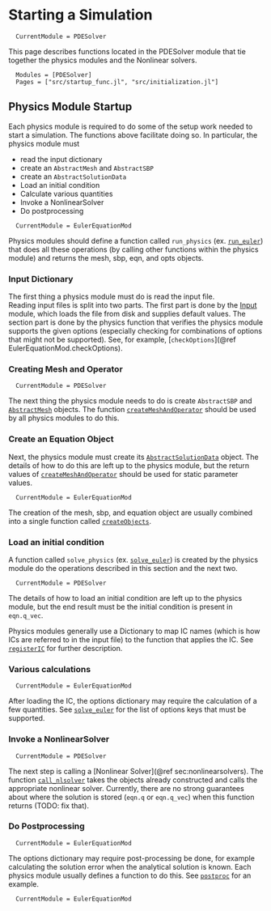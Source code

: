 # Starting a Simulation

```@meta
  CurrentModule = PDESolver
```

This page describes functions located in the PDESolver module that tie
together the physics modules and the Nonlinear solvers.  
```@autodocs
  Modules = [PDESolver]
  Pages = ["src/startup_func.jl", "src/initialization.jl"]
```


## Physics Module Startup

Each physics module is required to do some of the setup work needed to
start a simulation.
The functions above facilitate doing so.
In particular, the physics module must

  * read the input dictionary
  * create an `AbstractMesh` and `AbstractSBP`
  * create an `AbstractSolutionData`
  * Load an initial condition
  * Calculate various quantities
  * Invoke a NonlinearSolver
  * Do postprocessing

```@meta
  CurrentModule = EulerEquationMod
```


Physics modules should define a function called `run_physics` (ex. [`run_euler`](@ref)) that does all these operations (by calling other functions within the
physics module) and returns the mesh, sbp, eqn, and opts objects.

### Input Dictionary

The first thing a physics module must do is read the input file.  
Reading input files is split into two parts.  The first part is done by the
[Input](@ref) module, which loads the file from disk and supplies default
values.
The section part is done by the physics function that verifies the physics
module supports the given options (especially checking for combinations of
options that might not be supported).  See, for example, [`checkOptions`](@ref EulerEquationMod.checkOptions).

### Creating Mesh and Operator

```@meta
  CurrentModule = PDESolver
```


The next thing the physics module needs to do is create `AbstractSBP` and [`AbstractMesh`](@ref) objects.
The function [`createMeshAndOperator`](@ref) should be used by all physics modules to
do this.

### Create an Equation Object

Next, the physics module must create its [`AbstractSolutionData`](@ref) object.
The details of how to do this are left up to the physics module, but the
return values of [`createMeshAndOperator`](@ref) should be used for static
parameter values.

```@meta
  CurrentModule = EulerEquationMod
```


The creation of the mesh, sbp, and equation object are usually combined into
a single function called [`createObjects`](@ref).

### Load an initial condition

A function called `solve_physics` (ex. [`solve_euler`](@ref)) is created by
the physics module do the operations described in this section and the next two.

```@meta
  CurrentModule = PDESolver
```


The details of how to load an initial condition are left up to the physics
module, but the end result must be the initial condition is present in
`eqn.q_vec`.

Physics modules generally use a Dictionary to map IC names (which is how 
ICs are referred to in the input file) to the function that applies the
IC.  See [`registerIC`](@ref) for further description.


### Various calculations

```@meta
  CurrentModule = EulerEquationMod
```


After loading the IC, the options dictionary may require the calculation of
a few quantities.  See [`solve_euler`](@ref) for the list of options keys
that must be supported.

### Invoke a NonlinearSolver

```@meta
  CurrentModule = PDESolver
```


The next step is calling a [Nonlinear Solver](@ref sec:nonlinearsolvers).
The function [`call_nlsolver`](@ref) takes the objects already constructed and
calls the appropriate nonlinear solver.
Currently, there are no strong guarantees about where the solution is stored
(`eqn.q` or `eqn.q_vec`) when this function returns (TODO: fix that).

### Do Postprocessing

```@meta
  CurrentModule = EulerEquationMod
```


The options dictionary may require post-processing be done, for example
calculating the solution error when the analytical solution is known.
Each physics module usually defines a function to do this.
See [`postproc`](@ref) for an example.

```@meta
  CurrentModule = EulerEquationMod
```
